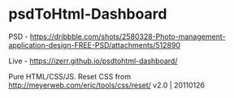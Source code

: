 # psdToHtml-Dashboard

PSD - https://dribbble.com/shots/2580328-Photo-management-application-design-FREE-PSD/attachments/512890

Live - https://izerr.github.io/psdtohtml-dashboard/

Pure HTML/CSS/JS.
Reset CSS from http://meyerweb.com/eric/tools/css/reset/ v2.0 | 20110126
